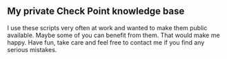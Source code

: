 ## My private Check Point knowledge base ##
I use these scripts very often at work and wanted to make them public available. Maybe some of you can benefit from them. That would make me happy. Have fun, take care and feel free to contact me if you find any serious mistakes.
